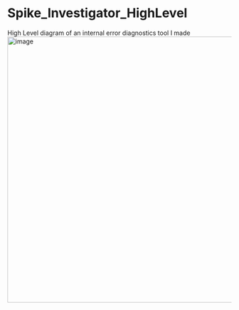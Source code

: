 # Spike_Investigator_HighLevel
High Level diagram of an internal error diagnostics tool I made
<img width="1701" height="597" alt="image" src="https://github.com/user-attachments/assets/7e46518c-3b78-492c-9c16-85679942ea9d" />
